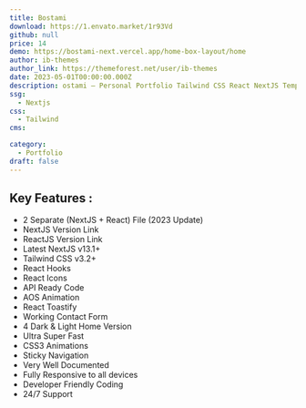 ```yaml
---
title: Bostami
download: https://1.envato.market/1r93Vd
github: null
price: 14
demo: https://bostami-next.vercel.app/home-box-layout/home
author: ib-themes
author_link: https://themeforest.net/user/ib-themes
date: 2023-05-01T00:00:00.000Z
description: ostami – Personal Portfolio Tailwind CSS React NextJS Template can be used for many purposes. It’s a creative, minimal, and clean design.
ssg:
  - Nextjs
css:
  - Tailwind
cms:

category:
  - Portfolio
draft: false
---
```


## Key Features :

- 2 Separate (NextJS + React) File (2023 Update)
- NextJS Version Link
- ReactJS Version Link
- Latest NextJS v13.1+
- Tailwind CSS v3.2+
- React Hooks
- React Icons
- API Ready Code
- AOS Animation
- React Toastify
- Working Contact Form
- 4 Dark & Light Home Version
- Ultra Super Fast
- CSS3 Animations
- Sticky Navigation
- Very Well Documented
- Fully Responsive to all devices
- Developer Friendly Coding
- 24/7 Support
